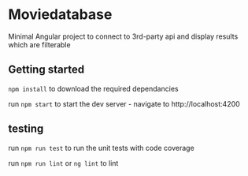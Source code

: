 # Moviedatabase

Minimal Angular project to connect to 3rd-party api and display results which are filterable

## Getting started
`npm install` to download the required dependancies

run `npm start` to start the dev server - navigate to http://localhost:4200

## testing
run `npm run test` to run the unit tests with code coverage

run `npm run lint` or `ng lint` to lint 
